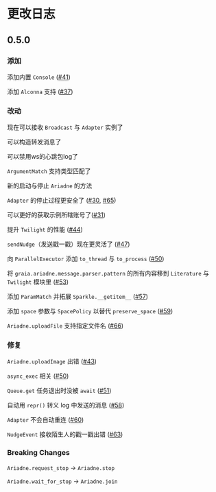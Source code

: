 # 更改日志

## 0.5.0

### 添加

添加内置 `Console` ([#41](https://github.com/GraiaProject/Ariadne/issues/41))

添加 `Alconna` 支持 ([#37](https://github.com/GraiaProject/Ariadne/issues/37))

### 改动

现在可以接收 `Broadcast` 与 `Adapter` 实例了

可以构造转发消息了

可以禁用ws的心跳包log了

`ArgumentMatch` 支持类型匹配了

新的启动与停止 `Ariadne` 的方法

`Adapter` 的停止过程更安全了 ([#30](https://github.com/GraiaProject/Ariadne/issues/30), [#65](https://github.com/GraiaProject/Ariadne/issues/65))

可以更好的获取示例所辖账号了([#31](https://github.com/GraiaProject/Ariadne/issues/31))

提升 `Twilight` 的性能 ([#44](https://github.com/GraiaProject/Ariadne/issues/44))

`sendNudge`（发送戳一戳）现在更灵活了 ([#47](https://github.com/GraiaProject/Ariadne/issues/47))

向 `ParallelExecutor` 添加 `to_thread` 与 `to_process` ([#50](https://github.com/GraiaProject/Ariadne/issues/50))

将 `graia.ariadne.message.parser.pattern` 的所有内容移到 `Literature` 与 `Twilight` 模块里 ([#53](https://github.com/GraiaProject/Ariadne/issues/53))

添加 `ParamMatch` 并拓展 `Sparkle.__getitem__` ([#57](https://github.com/GraiaProject/Ariadne/issues/57))

添加 `space` 参数与 `SpacePolicy` 以替代 `preserve_space` ([#59](https://github.com/GraiaProject/Ariadne/issues/59))

`Ariadne.uploadFile` 支持指定文件名 ([#66](https://github.com/GraiaProject/Ariadne/issues/66))

### 修复

`Ariadne.uploadImage` 出错 ([#43](https://github.com/GraiaProject/Ariadne/issues/43))

`async_exec` 相关 ([#50](https://github.com/GraiaProject/Ariadne/issues/50))

`Queue.get` 任务退出时没被 `await` ([#51](https://github.com/GraiaProject/Ariadne/issues/51))

自动用 `repr()` 转义 log 中发送的消息 ([#58](https://github.com/GraiaProject/Ariadne/issues/58))

`Adapter` 不会自动重连 ([#60](https://github.com/GraiaProject/Ariadne/issues/60))

`NudgeEvent` 接收陌生人的戳一戳出错 ([#63](https://github.com/GraiaProject/Ariadne/issues/63))

### Breaking Changes

`Ariadne.request_stop` -> `Ariadne.stop`

`Ariadne.wait_for_stop` -> `Ariadne.join`
